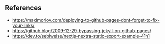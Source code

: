 
## References
- https://maximorlov.com/deploying-to-github-pages-dont-forget-to-fix-your-links/
- https://github.blog/2009-12-29-bypassing-jekyll-on-github-pages/
- https://dev.to/sebiweise/nextjs-nextra-static-export-example-41h1